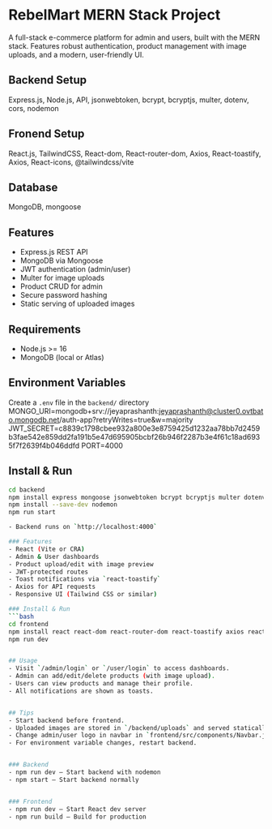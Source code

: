 # RebelMart MERN Stack Project
A full-stack e-commerce platform for admin and users, built with the MERN stack. Features robust authentication, product management with image uploads, and a modern, user-friendly UI.


## Backend Setup
Express.js, Node.js, API, jsonwebtoken, bcrypt, bcryptjs, multer, dotenv, cors, nodemon

## Fronend Setup
React.js, TailwindCSS, React-dom, React-router-dom, Axios, React-toastify, Axios, React-icons, @tailwindcss/vite

## Database
MongoDB, mongoose

## Features
- Express.js REST API
- MongoDB via Mongoose
- JWT authentication (admin/user)
- Multer for image uploads
- Product CRUD for admin
- Secure password hashing
- Static serving of uploaded images

## Requirements
- Node.js >= 16
- MongoDB (local or Atlas)

## Environment Variables
Create a `.env` file in the `backend/` directory
MONGO_URI=mongodb+srv://jeyaprashanth:jeyaprashanth@cluster0.ovtbato.mongodb.net/auth-app?retryWrites=true&w=majority
JWT_SECRET=c8839c1798cbee932a800e3e8759425d1232aa78bb7d2459b3fae542e859dd2fa191b5e47d695905bcbf26b946f2287b3e4f61c18ad6935f7f2639f4b046ddfd
PORT=4000

## Install & Run
```bash
cd backend
npm install express mongoose jsonwebtoken bcrypt bcryptjs multer dotenv cors
npm install --save-dev nodemon
npm run start

- Backend runs on `http://localhost:4000`

### Features
- React (Vite or CRA)
- Admin & User dashboards
- Product upload/edit with image preview
- JWT-protected routes
- Toast notifications via `react-toastify`
- Axios for API requests
- Responsive UI (Tailwind CSS or similar)

### Install & Run
```bash
cd frontend
npm install react react-dom react-router-dom react-toastify axios react-icons
npm run dev


## Usage
- Visit `/admin/login` or `/user/login` to access dashboards.
- Admin can add/edit/delete products (with image upload).
- Users can view products and manage their profile.
- All notifications are shown as toasts.


## Tips
- Start backend before frontend.
- Uploaded images are stored in `/backend/uploads` and served statically.
- Change admin/user logo in navbar in `frontend/src/components/Navbar.jsx`.
- For environment variable changes, restart backend.


### Backend
- npm run dev — Start backend with nodemon
- npm start — Start backend normally


### Frontend
- npm run dev — Start React dev server
- npm run build — Build for production

